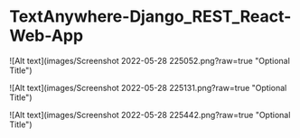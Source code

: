 # TextAnywhere-Django_REST_React-Web-App

![Alt text](images/Screenshot 2022-05-28 225052.png?raw=true "Optional Title")

![Alt text](images/Screenshot 2022-05-28 225131.png?raw=true "Optional Title")

![Alt text](images/Screenshot 2022-05-28 225442.png?raw=true "Optional Title")
